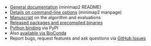 * [General documentation][doc] (minimap2 README)
* [Details on command-line options](minimap2.html) (minimap2 manpage)
* [Manuscript][arxiv] on the algorithm and evaluations
* [Released packages and precompiled binaries][release]
* [Python binding][python] via PyPI
* Also [available via BioConda][bioconda]
* Report bugs, request features and ask questions via [GitHub Issues][issue]

[doc]: https://github.com/lh3/minimap2/blob/master/README.md
[arxiv]: https://arxiv.org/abs/1708.01492
[python]: https://pypi.python.org/pypi/mappy
[bioconda]: https://anaconda.org/bioconda/minimap2
[release]: https://github.com/lh3/minimap2/releases
[issue]: https://github.com/lh3/minimap2/issues
